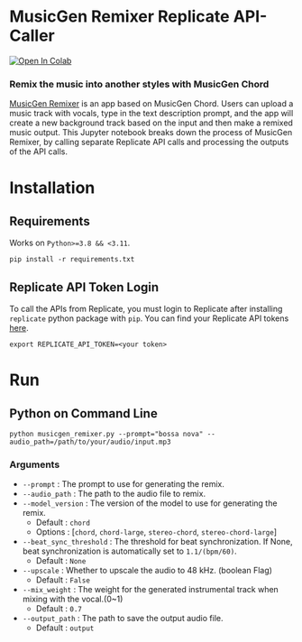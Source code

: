 # MusicGen Remixer Replicate API-Caller
[![Open In Colab](https://colab.research.google.com/assets/colab-badge.svg)](https://colab.research.google.com/github/sakemin/musicgen-remixer-replicate-api-caller/blob/main/musicgen_remixer.ipynb)
### Remix the music into another styles with MusicGen Chord
[MusicGen Remixer](https://replicate.com/sakemin/musicgen-remixer) is an app based on MusicGen Chord. Users can upload a music track with vocals, type in the text description prompt, and the app will create a new background track based on the input and then make a remixed music output.
This Jupyter notebook breaks down the process of MusicGen Remixer, by calling separate Replicate API calls and processing the outputs of the API calls.
# Installation
## Requirements
Works on `Python>=3.8 && <3.11`.
```
pip install -r requirements.txt
```
## Replicate API Token Login
To call the APIs from Replicate, you must login to Replicate after installing `replicate` python package with `pip`.
You can find your Replicate API tokens [here](https://replicate.com/account).
```
export REPLICATE_API_TOKEN=<your token>
```
# Run
## Python on Command Line
```
python musicgen_remixer.py --prompt="bossa nova" --audio_path=/path/to/your/audio/input.mp3
```
### Arguments
- `--prompt` : The prompt to use for generating the remix.
- `--audio_path` : The path to the audio file to remix.
- `--model_version` : The version of the model to use for generating the remix.
  - Default : `chord`
  - Options : [`chord`, `chord-large`, `stereo-chord`, `stereo-chord-large`]
- `--beat_sync_threshold` : The threshold for beat synchronization. If None, beat synchronization is automatically set to `1.1/(bpm/60)`.
  - Default : `None`
- `--upscale` : Whether to upscale the audio to 48 kHz. (boolean Flag)
  - Default : `False`
- `--mix_weight` : The weight for the generated instrumental track when mixing with the vocal.(0~1)
  - Default : `0.7`
- `--output_path` : The path to save the output audio file.
  - Default : `output` 
